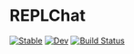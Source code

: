 # REPLChat

[![Stable](https://img.shields.io/badge/docs-stable-blue.svg)](https://Sov-trotter.github.io/REPLChat.jl/stable)
[![Dev](https://img.shields.io/badge/docs-dev-blue.svg)](https://Sov-trotter.github.io/REPLChat.jl/dev)
[![Build Status](https://github.com/Sov-trotter/REPLChat.jl/workflows/CI/badge.svg)](https://github.com/Sov-trotter/REPLChat.jl/actions)
